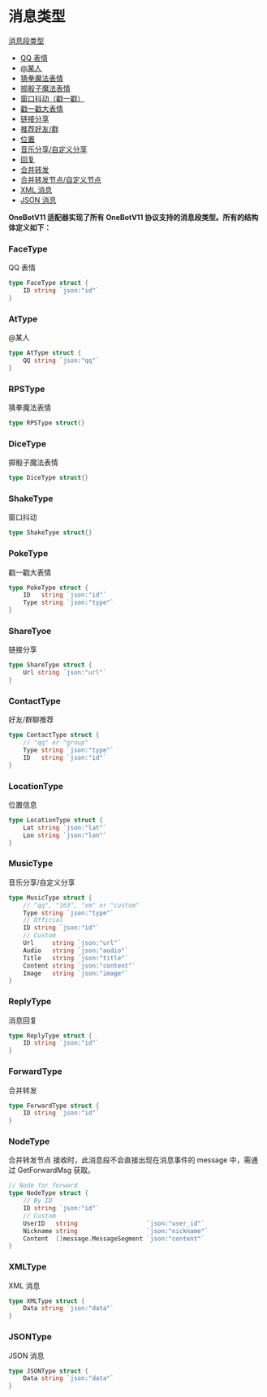 # 消息类型

[消息段类型](#facetype)
- [QQ 表情](#facetype)
- [@某人](#attype)
- [猜拳魔法表情](#rpstype)
- [掷骰子魔法表情](#dicetype)
- [窗口抖动（戳一戳）](#shaketype)
- [戳一戳大表情](#poketype)
- [链接分享](#sharetyoe)
- [推荐好友/群](#contacttype)
- [位置](#locationtype)
- [音乐分享/自定义分享](#musictype)
- [回复](#replytype)
- [合并转发](#forwardtype)
- [合并转发节点/自定义节点](#nodetype)
- [XML 消息](#xmltype)
- [JSON 消息](#jsontype)

**OneBotV11 适配器实现了所有 OneBotV11 协议支持的消息段类型。所有的结构体定义如下：**

### FaceType
QQ 表情
```go
type FaceType struct {
	ID string `json:"id"`
}
```

### AtType
@某人
```go
type AtType struct {
	QQ string `json:"qq"`
}
```

### RPSType
猜拳魔法表情
```go
type RPSType struct{}
```

### DiceType
掷骰子魔法表情
```go
type DiceType struct{}
```

### ShakeType
窗口抖动
```go
type ShakeType struct{}
```

### PokeType
戳一戳大表情
```go
type PokeType struct {
	ID   string `json:"id"`
	Type string `json:"type"`
}
```

### ShareTyoe
链接分享
```go
type ShareType struct {
	Url string `json:"url"`
}
```

### ContactType
好友/群聊推荐
```go
type ContactType struct {
	// "qq" or "group"
	Type string `json:"type"`
	ID   string `json:"id"`
}
```

### LocationType
位置信息
```go
type LocationType struct {
	Lat string `json:"lat"`
	Lon string `json:"lon"`
}
```

### MusicType
音乐分享/自定义分享
```go
type MusicType struct {
	// "qq", "163", "xm" or "custom"
	Type string `json:"type"`
	// Official
	ID string `json:"id"`
	// Custom
	Url     string `json:"url"`
	Audio   string `json:"audio"`
	Title   string `json:"title"`
	Content string `json:"content"`
	Image   string `json:"image"`
}
```

### ReplyType
消息回复
```go
type ReplyType struct {
	ID string `json:"id"`
}
```

### ForwardType
合并转发
```go
type ForwardType struct {
	ID string `json:"id"`
}
```

### NodeType
合并转发节点
接收时，此消息段不会直接出现在消息事件的 message 中，需通过 GetForwardMsg 获取。
```go
// Node for forward
type NodeType struct {
	// By ID
	ID string `json:"id"`
	// Custom
	UserID   string                   `json:"user_id"`
	Nickname string                   `json:"nickname"`
	Content  []message.MessageSegment `json:"content"`
}
```

### XMLType
XML 消息
```go
type XMLType struct {
	Data string `json:"data"`
}
```

### JSONType
JSON 消息
```go
type JSONType struct {
	Data string `json:"data"`
}
```
